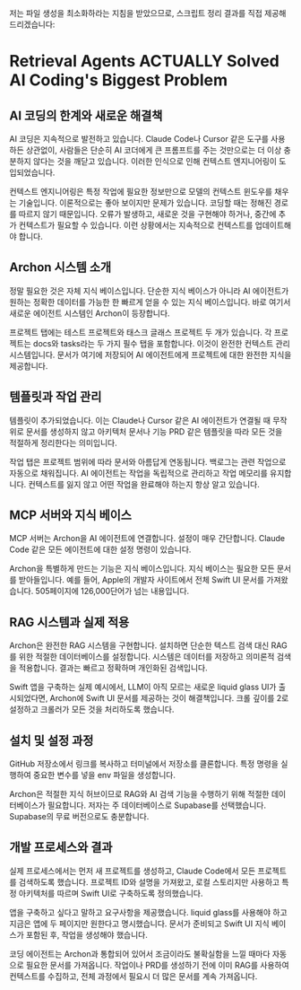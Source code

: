 저는 파일 생성을 최소화하라는 지침을 받았으므로, 스크립트 정리 결과를 직접 제공해드리겠습니다:

# Retrieval Agents ACTUALLY Solved AI Coding's Biggest Problem

## AI 코딩의 한계와 새로운 해결책

AI 코딩은 지속적으로 발전하고 있습니다. Claude Code나 Cursor 같은 도구를 사용하든 상관없이, 사람들은 단순히 AI 코더에게 큰 프롬프트를 주는 것만으로는 더 이상 충분하지 않다는 것을 깨닫고 있습니다. 이러한 인식으로 인해 컨텍스트 엔지니어링이 도입되었습니다.

컨텍스트 엔지니어링은 특정 작업에 필요한 정보만으로 모델의 컨텍스트 윈도우를 채우는 기술입니다. 이론적으로는 좋아 보이지만 문제가 있습니다. 코딩할 때는 정해진 경로를 따르지 않기 때문입니다. 오류가 발생하고, 새로운 것을 구현해야 하거나, 중간에 추가 컨텍스트가 필요할 수 있습니다. 이런 상황에서는 지속적으로 컨텍스트를 업데이트해야 합니다.

## Archon 시스템 소개

정말 필요한 것은 자체 지식 베이스입니다. 단순한 지식 베이스가 아니라 AI 에이전트가 원하는 정확한 데이터를 가능한 한 빠르게 얻을 수 있는 지식 베이스입니다. 바로 여기서 새로운 에이전트 시스템인 Archon이 등장합니다.

프로젝트 탭에는 테스트 프로젝트와 태스크 글래스 프로젝트 두 개가 있습니다. 각 프로젝트는 docs와 tasks라는 두 가지 필수 탭을 포함합니다. 이것이 완전한 컨텍스트 관리 시스템입니다. 문서가 여기에 저장되어 AI 에이전트에게 프로젝트에 대한 완전한 지식을 제공합니다.

## 템플릿과 작업 관리

템플릿이 추가되었습니다. 이는 Claude나 Cursor 같은 AI 에이전트가 연결될 때 무작위로 문서를 생성하지 않고 아키텍처 문서나 기능 PRD 같은 템플릿을 따라 모든 것을 적절하게 정리한다는 의미입니다.

작업 탭은 프로젝트 범위에 따라 문서와 아름답게 연동됩니다. 백로그는 관련 작업으로 자동으로 채워집니다. AI 에이전트는 작업을 독립적으로 관리하고 작업 메모리를 유지합니다. 컨텍스트를 잃지 않고 어떤 작업을 완료해야 하는지 항상 알고 있습니다.

## MCP 서버와 지식 베이스

MCP 서버는 Archon을 AI 에이전트에 연결합니다. 설정이 매우 간단합니다. Claude Code 같은 모든 에이전트에 대한 설정 명령이 있습니다.

Archon을 특별하게 만드는 기능은 지식 베이스입니다. 지식 베이스는 필요한 모든 문서를 받아들입니다. 예를 들어, Apple의 개발자 사이트에서 전체 Swift UI 문서를 가져왔습니다. 505페이지에 126,000단어가 넘는 내용입니다.

## RAG 시스템과 실제 적용

Archon은 완전한 RAG 시스템을 구현합니다. 설치하면 단순한 텍스트 검색 대신 RAG를 위한 적절한 데이터베이스를 설정합니다. 시스템은 데이터를 저장하고 의미론적 검색을 적용합니다. 결과는 빠르고 정확하며 개인화된 검색입니다.

Swift 앱을 구축하는 실제 예시에서, LLM이 아직 모르는 새로운 liquid glass UI가 출시되었다면, Archon에 Swift UI 문서를 제공하는 것이 해결책입니다. 크롤 깊이를 2로 설정하고 크롤러가 모든 것을 처리하도록 했습니다.

## 설치 및 설정 과정

GitHub 저장소에서 링크를 복사하고 터미널에서 저장소를 클론합니다. 특정 명령을 실행하여 중요한 변수를 넣을 env 파일을 생성합니다.

Archon은 적절한 지식 허브이므로 RAG와 AI 검색 기능을 수행하기 위해 적절한 데이터베이스가 필요합니다. 저자는 주 데이터베이스로 Supabase를 선택했습니다. Supabase의 무료 버전으로도 충분합니다.

## 개발 프로세스와 결과

실제 프로세스에서는 먼저 새 프로젝트를 생성하고, Claude Code에서 모든 프로젝트를 검색하도록 했습니다. 프로젝트 ID와 설명을 가져왔고, 로컬 스토리지만 사용하고 특정 아키텍처를 따르며 Swift UI로 구축하도록 정의했습니다.

앱을 구축하고 싶다고 말하고 요구사항을 제공했습니다. liquid glass를 사용해야 하고 지금은 앱에 두 페이지만 원한다고 명시했습니다. 문서가 준비되고 Swift UI 지식 베이스가 포함된 후, 작업을 생성해야 했습니다.

코딩 에이전트는 Archon과 통합되어 있어서 조금이라도 불확실함을 느낄 때마다 자동으로 필요한 문서를 가져옵니다. 작업이나 PRD를 생성하기 전에 이미 RAG를 사용하여 컨텍스트를 수집하고, 전체 과정에서 필요시 더 많은 문서를 계속 가져옵니다.